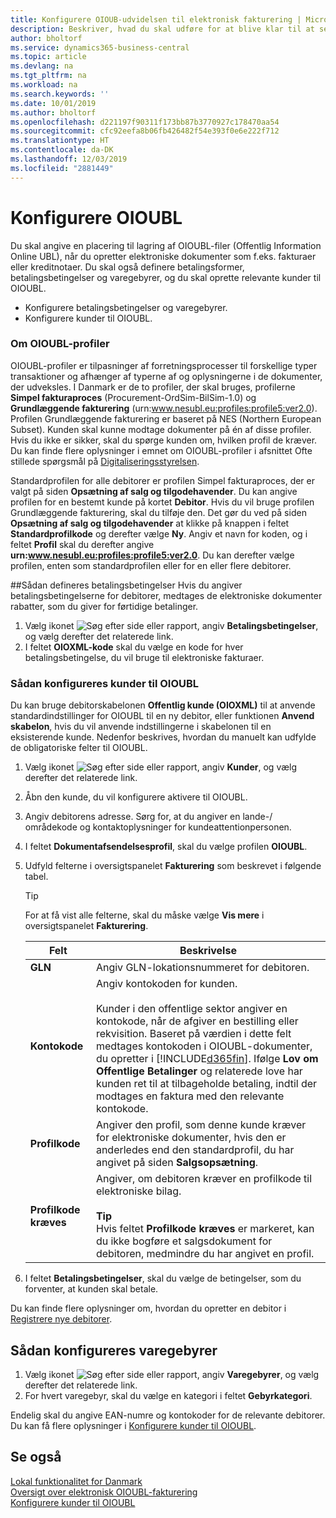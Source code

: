 ```yaml
---
title: Konfigurere OIOUB-udvidelsen til elektronisk fakturering | Microsoft Docs
description: Beskriver, hvad du skal udføre for at blive klar til at sende salgsdokumenter i et OIOUBL-format (Offentlig oplysninger Online - Universal Business Language).
author: bholtorf
ms.service: dynamics365-business-central
ms.topic: article
ms.devlang: na
ms.tgt_pltfrm: na
ms.workload: na
ms.search.keywords: ''
ms.date: 10/01/2019
ms.author: bholtorf
ms.openlocfilehash: d221197f90311f173bb87b3770927c178470aa54
ms.sourcegitcommit: cfc92eefa8b06fb426482f54e393f0e6e222f712
ms.translationtype: HT
ms.contentlocale: da-DK
ms.lasthandoff: 12/03/2019
ms.locfileid: "2881449"
---
```

# <a name="set-up-oioubl"></a>Konfigurere OIOUBL
Du skal angive en placering til lagring af OIOUBL-filer (Offentlig Information Online UBL), når du opretter elektroniske dokumenter som f.eks. fakturaer eller kreditnotaer. Du skal også definere betalingsformer, betalingsbetingelser og varegebyrer, og du skal oprette relevante kunder til OIOUBL.  

* Konfigurere betalingsbetingelser og varegebyrer.  
* Konfigurere kunder til OIOUBL.  

### <a name="about-oioubl-profiles"></a>Om OIOUBL-profiler  
OIOUBL-profiler er tilpasninger af forretningsprocesser til forskellige typer transaktioner og afhænger af typerne af og oplysningerne i de dokumenter, der udveksles. I Danmark er de to profiler, der skal bruges, profilerne **Simpel fakturaproces** (Procurement-OrdSim-BilSim-1.0) og **Grundlæggende fakturering** (urn:www.nesubl.eu:profiles:profile5:ver2.0). Profilen Grundlæggende fakturering er baseret på NES (Northern European Subset). Kunden skal kunne modtage dokumenter på én af disse profiler. Hvis du ikke er sikker, skal du spørge kunden om, hvilken profil de kræver. Du kan finde flere oplysninger i emnet om OIOUBL-profiler i afsnittet Ofte stillede spørgsmål på [Digitaliseringsstyrelsen](https://aka.ms/Digitaliseringsstyrelsen).  

Standardprofilen for alle debitorer er profilen Simpel fakturaproces, der er valgt på siden **Opsætning af salg og tilgodehavender**. Du kan angive profilen for en bestemt kunde på kortet **Debitor**. Hvis du vil bruge profilen Grundlæggende fakturering, skal du tilføje den. Det gør du ved på siden **Opsætning af salg og tilgodehavender** at klikke på knappen i feltet **Standardprofilkode** og derefter vælge **Ny**. Angiv et navn for koden, og i feltet **Profil** skal du derefter angive **urn:www.nesubl.eu:profiles:profile5:ver2.0**. Du kan derefter vælge profilen, enten som standardprofilen eller for en eller flere debitorer.

##<a name="to-set-up-payment-terms"></a>Sådan defineres betalingsbetingelser
Hvis du angiver betalingsbetingelserne for debitorer, medtages de elektroniske dokumenter rabatter, som du giver for førtidige betalinger.

1.  Vælg ikonet ![Søg efter side eller rapport](../../media/ui-search/search_small.png "Ikonet Søg efter side eller rapport"), angiv **Betalingsbetingelser**, og vælg derefter det relaterede link.  
2.  I feltet **OIOXML-kode** skal du vælge en kode for hver betalingsbetingelse, du vil bruge til elektroniske fakturaer.  

### <a name="to-set-up-customers-for-oioubl"></a>Sådan konfigureres kunder til OIOUBL  
Du kan bruge debitorskabelonen **Offentlig kunde (OIOXML)** til at anvende standardindstillinger for OIOUBL til en ny debitor, eller funktionen **Anvend skabelon**, hvis du vil anvende indstillingerne i skabelonen til en eksisterende kunde. Nedenfor beskrives, hvordan du manuelt kan udfylde de obligatoriske felter til OIOUBL. <!--need to check whether this overwrites anything for existing customers-->

1.  Vælg ikonet ![Søg efter side eller rapport](../../media/ui-search/search_small.png "Ikonet Søg efter side eller rapport"), angiv **Kunder**, og vælg derefter det relaterede link.  
2.  Åbn den kunde, du vil konfigurere aktivere til OIOUBL.  
3.  Angiv debitorens adresse. Sørg for, at du angiver en lande-/ områdekode og kontaktoplysninger for kundeattentionpersonen.  
4.  I feltet **Dokumentafsendelsesprofil**, skal du vælge profilen **OIOUBL**.
5.  Udfyld felterne i oversigtspanelet **Fakturering** som beskrevet i følgende tabel.  

    > [!Tip]
    > For at få vist alle felterne, skal du måske vælge **Vis mere** i oversigtspanelet **Fakturering**.

    |Felt|Beskrivelse|  
    |---------------------------------|---------------------------------------|
    |**GLN**|Angiv GLN-lokationsnummeret for debitoren. |  
    |**Kontokode**|Angiv kontokoden for kunden.<br /><br /> Kunder i den offentlige sektor angiver en kontokode, når de afgiver en bestilling eller rekvisition. Baseret på værdien i dette felt medtages kontokoden i OIOUBL-dokumenter, du opretter i [!INCLUDE[d365fin](../../includes/d365fin_md.md)]. Ifølge **Lov om Offentlige Betalinger** og relaterede love har kunden ret til at tilbageholde betaling, indtil der modtages en faktura med den relevante kontokode. |  
    |**Profilkode**|Angiver den profil, som denne kunde kræver for elektroniske dokumenter, hvis den er anderledes end den standardprofil, du har angivet på siden **Salgsopsætning**.|  
    |**Profilkode kræves**|Angiver, om debitoren kræver en profilkode til elektroniske bilag.<br /><br /> **Tip** <br /> Hvis feltet **Profilkode kræves** er markeret, kan du ikke bogføre et salgsdokument for debitoren, medmindre du har angivet en profil.|  

6. I feltet **Betalingsbetingelser**, skal du vælge de betingelser, som du forventer, at kunden skal betale.

Du kan finde flere oplysninger om, hvordan du opretter en debitor i [Registrere nye debitorer](../../sales-how-register-new-customers.md).

## <a name="to-set-up-item-charges"></a>Sådan konfigureres varegebyrer  
1.  Vælg ikonet ![Søg efter side eller rapport](../../media/ui-search/search_small.png "Ikonet Søg efter side eller rapport"), angiv **Varegebyrer**, og vælg derefter det relaterede link.  
2.  For hvert varegebyr, skal du vælge en kategori i feltet **Gebyrkategori**.  

Endelig skal du angive EAN-numre og kontokoder for de relevante debitorer. Du kan få flere oplysninger i [Konfigurere kunder til OIOUBL](how-to-set-up-customers-for-oioubl.md).  

## <a name="see-also"></a>Se også  
[Lokal funktionalitet for Danmark](denmark-local-functionality.md)  
[Oversigt over elektronisk OIOUBL-fakturering](oioubl-electronic-invoicing-overview.md)   
[Konfigurere kunder til OIOUBL](how-to-set-up-customers-for-oioubl.md)   
